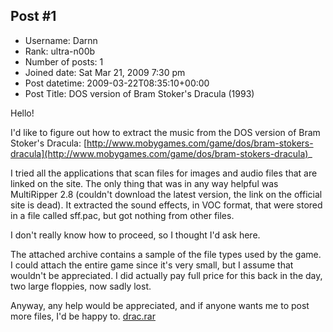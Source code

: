 ## Post #1
- Username: Darnn
- Rank: ultra-n00b
- Number of posts: 1
- Joined date: Sat Mar 21, 2009 7:30 pm
- Post datetime: 2009-03-22T08:35:10+00:00
- Post Title: DOS version of Bram Stoker's Dracula (1993)

Hello!

I'd like to figure out how to extract the music from the DOS version of Bram Stoker's Dracula: 
[http://www.mobygames.com/game/dos/bram-stokers-dracula](http://www.mobygames.com/game/dos/bram-stokers-dracula)_

I tried all the applications that scan files for images and audio files that are linked on the site. The only thing that was in any way helpful was MultiRipper 2.8 (couldn't download the latest version, the link on the official site is dead). It extracted the sound effects, in VOC format, that were stored in a file called sff.pac, but got nothing from other files.

I don't really know how to proceed, so I thought I'd ask here. 

The attached archive contains a sample of the file types used by the game. I could attach the entire game since it's very small, but I assume that wouldn't be appreciated. I did actually pay full price for this back in the day, two large floppies, now sadly lost.

Anyway, any help would be appreciated, and if anyone wants me to post more files, I'd be happy to.
[drac.rar](https://xentaxbackup.github.io/file/1933_drac.rar)
